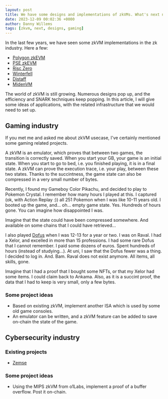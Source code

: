 ```yaml
---
layout: post
title: We have some designs and implementations of zkVMs. What's next now?
date: 2023-12-09 00:02:36 +0000
author: Danny Willems
tags: [zkvm, next, designs, gaming]
---
```


In the last few years, we have seen some zkVM implementations in the zk
industry. Here a few:

- [Polygon zkEVM](https://polygon.technology/polygon-zkevm)
- [PSE zkEVM](https://github.com/privacy-scaling-explorations/zkevm-specs)
- [Risc Zero](https://www.risczero.com/)
- [Winterfell](https://github.com/facebook/winterfell)
- [Distaff](https://github.com/GuildOfWeavers/distaff)
- [MidenVM](https://github.com/0xPolygonMiden/miden-vm)

The world of zkVM is still growing. Numerous designs pop up, and the efficiency
and SNARK techniques keep popping. In this article, I will give some ideas of
applications, with the related infrastructure that we would need to set up.

## Gaming industry

If you met me and asked me about zkVM usecase, I've certainly mentioned some
gaming related projects.

A zkVM is an emulator, which proves that between two games, the transition is
correctly saved. When you start your GB, your game is an initial state. When you
start to go to bed, i.e. you finished playing, it is in a final state. A zkVM
can prove the execution trace, i.e. your play, between these two states. Thanks
to the succintness, the game state can also be compressed in a very small number
of bytes.

Recently, I found my Gameboy Color Pikachu, and decided to play to Pokemon
Crystal. I remember how many hours I played at this. I captured (ok, with Action
Replay :)) all 251 Pokemon when I was like 10-11 years old. I booted up the
game, and... oh... empty game state. Yes. Hundreds of hours gone. You can
imagine how disappointed I was.

Imagine that the state could have been compressed somewhere. And available on
some chains that I could have retrieved...

I also played [Dofus](https://www.dofus.com/en/prehome) when I was 12-13 for a
year or two. I was on Raval. I had a Xelor, and excelled in more than 15
professions. I had some rare Dofus that I cannot remember. I paid some dozens of
euros. Spent hundreds of hours (instead of studying...). At uni, I saw that the
Dofus fewer was a thing. I decided to log in. And. Bam. Raval does not exist
anymore. All items, all skills, gone.

Imagine that I had a proof that I bought some NFTs, or that my Xelor had some
items. I could claim back to Ankama. Also, as it is a succint proof, the data
that I had to keep is very small, only a few bytes.

### Some project ideas

- Based on existing zkVM, implement another ISA which is used by some old game
  consoles.
- An emulator can be written, and a zkVM feature can be added to save on-chain
  the state of the game.

## Cybersecurity industry

### Existing projects

- [Zemse](https://github.com/zemse/proof-of-exploit)

### Some project ideas

- Using the MIPS zkVM from o1Labs, implement a proof of a buffer overflow. Post
  it on-chain.
